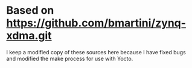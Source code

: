 # Based on https://github.com/bmartini/zynq-xdma.git

I keep a modified copy of these sources here because I have fixed bugs and modified the make process for use with Yocto.  
